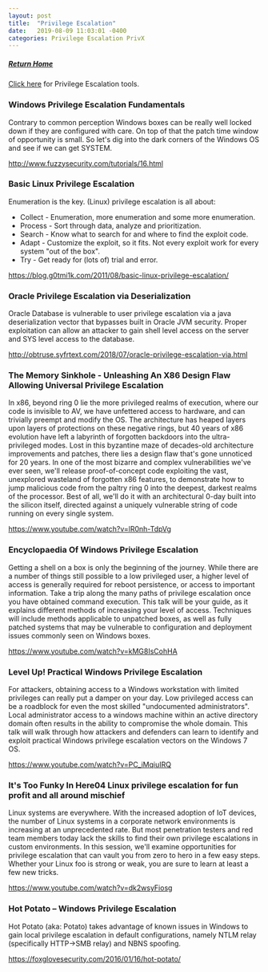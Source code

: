 ```yaml
---
layout: post
title:  "Privilege Escalation"
date:   2019-08-09 11:03:01 -0400
categories: Privilege Escalation PrivX
---
```

##### [Return Home](https://thegetch.github.io/penetration/testing/resources/2019/08/09/Home/)

[Click here](https://thegetch.github.io/PenetrationTestingResources/PrivilegeEscalationTools) for Privilege Escalation tools.

### Windows Privilege Escalation Fundamentals

Contrary to common perception Windows boxes can be really well locked down if they are configured with care. On top of that the patch time window of opportunity is small. So let's dig into the dark corners of the Windows OS and see if we can get SYSTEM.

<http://www.fuzzysecurity.com/tutorials/16.html>

### Basic Linux Privilege Escalation

Enumeration is the key.
(Linux) privilege escalation is all about:
* 	Collect - Enumeration, more enumeration and some more enumeration.
* 	Process - Sort through data, analyze and prioritization.
* 	Search - Know what to search for and where to find the exploit code.
* 	Adapt - Customize the exploit, so it fits. Not every exploit work for every system "out of the box".
* 	Try - Get ready for (lots of) trial and error.

<https://blog.g0tmi1k.com/2011/08/basic-linux-privilege-escalation/>

### Oracle Privilege Escalation via Deserialization 

Oracle Database is vulnerable to user privilege escalation via a java deserialization vector that bypasses built in Oracle JVM security.  Proper exploitation can allow an attacker to gain shell level access on the server and SYS level access to the database.
 
<http://obtruse.syfrtext.com/2018/07/oracle-privilege-escalation-via.html>

### The Memory Sinkhole - Unleashing An X86 Design Flaw Allowing Universal Privilege Escalation

In x86, beyond ring 0 lie the more privileged realms of execution, where our code is invisible to AV, we have unfettered access to hardware, and can trivially preempt and modify the OS. The architecture has heaped layers upon layers of protections on these negative rings, but 40 years of x86 evolution have left a labyrinth of forgotten backdoors into the ultra-privileged modes. Lost in this byzantine maze of decades-old architecture improvements and patches, there lies a design flaw that's gone unnoticed for 20 years. In one of the most bizarre and complex vulnerabilities we've ever seen, we'll release proof-of-concept code exploiting the vast, unexplored wasteland of forgotten x86 features, to demonstrate how to jump malicious code from the paltry ring 0 into the deepest, darkest realms of the processor. Best of all, we'll do it with an architectural 0-day built into the silicon itself, directed against a uniquely vulnerable string of code running on every single system.

<https://www.youtube.com/watch?v=lR0nh-TdpVg>

### Encyclopaedia Of Windows Privilege Escalation

Getting a shell on a box is only the beginning of the journey. While there are a number of things still possible to a low privileged user, a higher level of access is generally required for reboot persistence, or access to important information. Take a trip along the many paths of privilege escalation once you have obtained command execution. This talk will be your guide, as it explains different methods of increasing your level of access. Techniques will include methods applicable to unpatched boxes, as well as fully patched systems that may be vulnerable to configuration and deployment issues commonly seen on Windows boxes.

<https://www.youtube.com/watch?v=kMG8IsCohHA>

### Level Up! Practical Windows Privilege Escalation

For attackers, obtaining access to a Windows workstation with limited privileges can really put a damper on your day. Low privileged access can be a roadblock for even the most skilled "undocumented administrators". Local administrator access to a windows machine within an active directory domain often results in the ability to compromise the whole domain. This talk will walk through how attackers and defenders can learn to identify and exploit practical Windows privilege escalation vectors on the Windows 7 OS.

<https://www.youtube.com/watch?v=PC_iMqiuIRQ>

### It's Too Funky In Here04 Linux privilege escalation for fun profit and all around mischief

Linux systems are everywhere. With the increased adoption of IoT devices, the number of Linux systems in a corporate network environments is increasing at an unprecedented rate. But most penetration testers and red team members today lack the skills to find their own privilege escalations in custom environments. In this session, we'll examine opportunities for privilege escalation that can vault you from zero to hero in a few easy steps. Whether your Linux foo is strong or weak, you are sure to learn at least a few new tricks.

<https://www.youtube.com/watch?v=dk2wsyFiosg>

### Hot Potato – Windows Privilege Escalation

Hot Potato (aka: Potato) takes advantage of known issues in Windows to gain local privilege escalation in default configurations, namely NTLM relay (specifically HTTP->SMB relay) and NBNS spoofing.

<https://foxglovesecurity.com/2016/01/16/hot-potato/>


